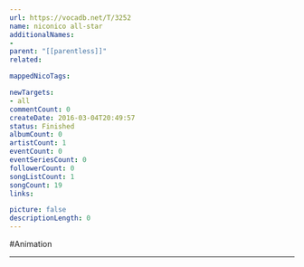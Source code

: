 ```yaml
---
url: https://vocadb.net/T/3252
name: niconico all-star
additionalNames: 
- 
parent: "[[parentless]]"
related:

mappedNicoTags:

newTargets:
- all
commentCount: 0
createDate: 2016-03-04T20:49:57
status: Finished
albumCount: 0
artistCount: 1
eventCount: 0
eventSeriesCount: 0
followerCount: 0
songListCount: 1
songCount: 19
links: 

picture: false
descriptionLength: 0
---
```


#Animation



---

